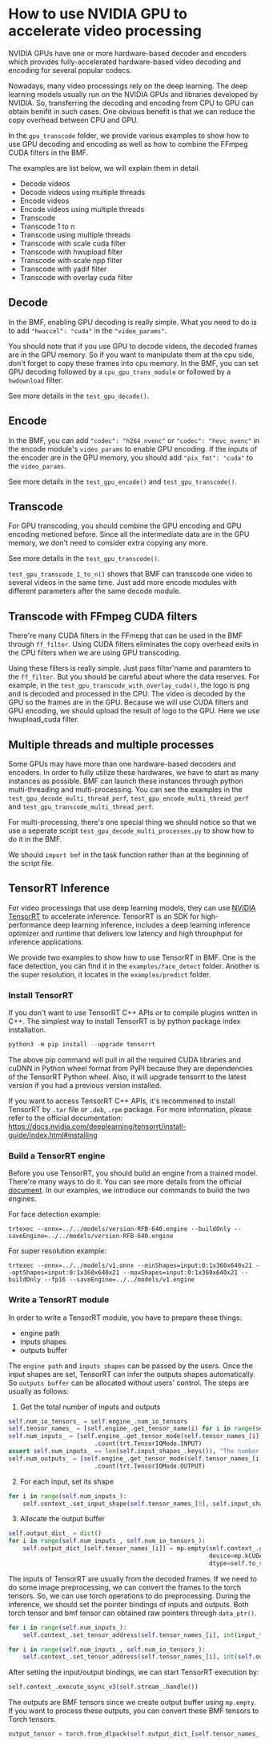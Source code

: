 # How to use NVIDIA GPU to accelerate video processing

NVIDIA GPUs have one or more hardware-based decoder and encoders which provides fully-accelerated hardware-based video decoding and encoding for several popular codecs.

Nowadays, many video processings rely on the deep learning. The deep learning models usually run on the NVIDIA GPUs and libraries developed by NVIDIA. So, transferring the decoding and encoding from CPU to GPU can obtain benifit in such cases. One obvious benefit is that we can reduce the copy overhead between CPU and GPU.

In the `gpu_transcode` folder, we provide various examples to show how to use GPU decoding and encoding as well as how to combine the FFmpeg CUDA filters in the BMF.

The examples are list below, we will explain them in detail.

- Decode videos
- Decode videos using multiple threads
- Encode videos
- Encode videos using multiple threads
- Transcode
- Transcode 1 to n
- Transcode using multiple threads
- Transcode with scale cuda filter
- Transcode with hwupload filter
- Transcode with scale npp filter
- Transcode with yadif filter
- Transcode with overlay cuda filter

## Decode

In the BMF, enabling GPU decoding is really simple. What you need to do is to add `"hwaccel": "cuda"` in the `"video_params"`.

You should note that if you use GPU to decode videos, the decoded frames are in the GPU memory. So if you want to manipulate them at the cpu side, don't forget to copy these frames into cpu memory. In the BMF, you can set GPU decoding followed by a `cpu_gpu_trans_module` or followed by a `hwdownload` filter.

See more details in the `test_gpu_decode()`.

## Encode

In the BMF, you can add `"codec": "h264_nvenc"` or `"codec": "hevc_nvenc"` in the encode module's `video_params` to enable GPU encoding. If the inputs of the encoder are in the GPU memory, you should add `"pix_fmt": "cuda"` to the `video_params`.

See more details in the `test_gpu_encode()` and `test_gpu_transcode()`.

## Transcode

For GPU transcoding, you should combine the GPU encoding and GPU encoding metioned before. Since all the intermediate data are in the GPU memory, we don't need to consider extra copying any more.

See more details in the `test_gpu_transcode()`.

`test_gpu_transcode_1_to_n()` shows that BMF can transcode one video to several videos in the same time. Just add more encode modules with different parameters after the same decode module.

## Transcode with FFmpeg CUDA filters

There're many CUDA filters in the FFmepg that can be used in the BMF through `ff_filter`. Using CUDA filters eliminates the copy overhead exits in the CPU filters when we are using GPU transcoding.

Using these filters is really simple. Just pass filter'name and paramters to the `ff_filter`. But you should be careful about where the data reserves. For example, in the `test_gpu_transcode_with_overlay_cuda()`, the logo is png and is decoded and processed in the CPU. The video is decoded by the GPU so the frames are in the GPU. Because we will use CUDA filters and GPU encoding, we should upload the result of logo to the GPU. Here we use hwupload_cuda filter.

## Multiple threads and multiple processes

Some GPUs may have more than one hardware-based decoders and encoders. In order to fully utilize these hardwares, we have to start as many instances as possible. BMF can launch these instances through python multi-threading and multi-processing. You can see the examples in the `test_gpu_decode_multi_thread_perf`, `test_gpu_encode_multi_thread_perf` and `test_gpu_transcode_multi_thread_perf`.

For multi-processing, there's one special thing we should notice so that we use a seperate script `test_gpu_decode_multi_processes.py` to show how to do it in the BMF. 

We should `import bmf` in the task function rather than at the beginning of the script file. 

## TensorRT Inference

For video processings that use deep learning models, they can use [NVIDIA TensorRT](https://developer.nvidia.com/tensorrt) to accelerate inference. TensorRT is an SDK for high-performance deep learning inference, includes a deep learning inference optimizer and runtime that delivers low latency and high throuphput for inference applications.

We provide two examples to show how to use TensorRT in BMF. One is the face detection, you can find it in the `examples/face_detect` folder. Another is the super resolution, it locates in the `examples/predict` folder.

### Install TensorRT

If you don't want to use TensorRT C++ APIs or to compile plugins written in C++. The simplest way to install TensorRT is by python package index installation.

```python
python3 -m pip install --upgrade tensorrt
```

The above pip command will pull in all the required CUDA libraries and cuDNN in Python wheel format from PyPI because they are dependencies of the TensorRT Python wheel. Also, it will upgrade tensorrt to the latest version if you had a previous version installed.

If you want to access TensorRT C++ APIs, it's recommened to install TensorRT by `.tar` file or `.deb`, `.rpm` package. For more information, please refer to the official documentation: https://docs.nvidia.com/deeplearning/tensorrt/install-guide/index.html#installing


### Build a TensorRT engine

Before you use TensorRT, you should build an engine from a trained model. There're many ways to do it. You can see more details from the official [document](https://docs.nvidia.com/deeplearning/tensorrt/developer-guide/index.html). In our examples, we introduce our commands to build the two engines.

For face detection example:
```
trtexec --onnx=../../models/version-RFB-640.engine --buildOnly --saveEngine=../../models/version-RFB-640.engine
```

For super resolution example:
```
trtexec --onnx=../../models/v1.onnx --minShapes=input:0:1x360x640x21 --optShapes=input:0:1x360x640x21 --maxShapes=input:0:1x360x640x21 --buildOnly --fp16 --saveEngine=../../models/v1.engine
```

### Write a TensorRT module

In order to write a TensorRT module, you have to prepare these things:

- engine path
- inputs shapes
- outputs buffer

The `engine path` and `inputs shapes` can be passed by the users. Once the input shapes are set, TensorRT can infer the outputs shapes automatically. So `outputs buffer` can be allocated without users' control. The steps are usually as follows:

1. Get the total number of inputs and outputs

```python
self.num_io_tensors_ = self.engine_.num_io_tensors
self.tensor_names_ = [self.engine_.get_tensor_name(i) for i in range(self.num_io_tensors_)]
self.num_inputs_ = [self.engine_.get_tensor_mode(self.tensor_names_[i]) for i in range(self.num_io_tensors_)] \
                        .count(trt.TensorIOMode.INPUT)
assert self.num_inputs_ == len(self.input_shapes_.keys()), "The number of input_shapes doesn't match the number of model's inputs."
self.num_outputs_ = [self.engine_.get_tensor_mode(self.tensor_names_[i]) for i in range(self.num_io_tensors_)] \
                        .count(trt.TensorIOMode.OUTPUT)
```

2. For each input, set its shape
```python
for i in range(self.num_inputs_):
    self.context_.set_input_shape(self.tensor_names_[0], self.input_shapes_[self.tensor_names_[0]])
```

3. Allocate the output buffer
```python
self.output_dict_ = dict()
for i in range(self.num_inputs_, self.num_io_tensors_):
    self.output_dict_[self.tensor_names_[i]] = mp.empty(self.context_.get_tensor_shape(self.tensor_names_[i]),
                                                        device=mp.kCUDA,
                                                        dtype=self.to_scalar_types(self.engine_.get_tensor_dtype(self.tensor_names_[i])))
```

The inputs of TensorRT are usually from the decoded frames. If we need to do some image preprocessing, we can convert the frames to the torch tensors. So, we can use torch operations to do preprocessing. During the inference, we should set the pointer bindings of inputs and outputs. Both torch tensor and bmf tensor can obtained raw pointers through `data_ptr()`.

```python
for i in range(self.num_inputs_):
    self.context_.set_tensor_address(self.tensor_names_[i], int(input_tensor.data_ptr()))

for i in range(self.num_inputs_, self.num_io_tensors_):
    self.context_.set_tensor_address(self.tensor_names_[i], int(self.output_dict_[self.tensor_names_[i]].data_ptr()))
```

After setting the input/output bindings, we can start TensorRT execution by:
```python
self.context_.execute_async_v3(self.stream_.handle())
```

The outputs are BMF tensors since we create output buffer using `mp.empty`. If you want to process these outputs, you can convert these BMF tensors to Torch tensors.
```python
output_tensor = torch.from_dlpack(self.output_dict_[self.tensor_names_[-1]])
```
